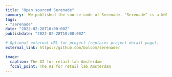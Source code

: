 ```yaml
---
title: "Open sourced Serenade"
summary:  We published the source-code of Serenade. "Serenade" is a kNN-based recommender system written in Rust, powering millions of product recommendations at bol.com.
tags:
- "serenade"
date: "2022-02-28T10:00:00Z"
publishdate: "2022-02-28T10:00:00Z"

# Optional external URL for project (replaces project detail page).
external_link: https://github.com/bolcom/serenade/

image:
  caption: The AI for retail lab Amsterdam
  focal_point: The AI for retail lab Amsterdam
---
```

